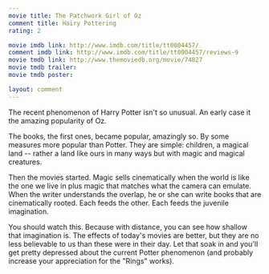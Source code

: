 ```yaml
---
movie title: The Patchwork Girl of Oz
comment title: Hairy Pottering
rating: 2

movie imdb link: http://www.imdb.com/title/tt0004457/
comment imdb link: http://www.imdb.com/title/tt0004457/reviews-9
movie tmdb link: http://www.themoviedb.org/movie/74827
movie tmdb trailer: 
movie tmdb poster: 

layout: comment
---
```


The recent phenomenon of Harry Potter isn't so unusual. An early case it the amazing popularity of Oz.

The books, the first ones, became popular, amazingly so. By some measures more popular than Potter. They are simple: children, a magical land -- rather a land like ours in many ways but with magic and magical creatures.

Then the movies started. Magic sells cinematically when the world is like the one we live in plus magic that matches what the camera can emulate. When the writer understands the overlap, he or she can write books that are cinematically rooted. Each feeds the other. Each feeds the juvenile imagination.

You should watch this. Because with distance, you can see how shallow that imagination is. The effects of today's movies are better, but they are no less believable to us than these were in their day. Let that soak in and you'll get pretty depressed about the current Potter phenomenon (and probably increase your appreciation for the "Rings" works).